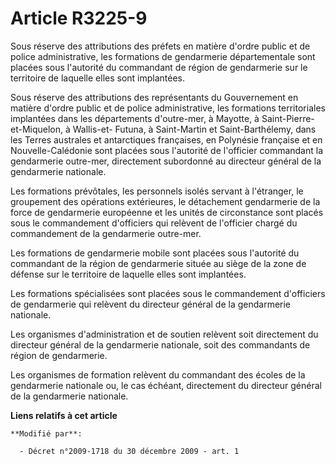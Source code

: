 # Article R3225-9

Sous réserve des attributions des préfets en matière d'ordre public et de police administrative, les formations de
gendarmerie départementale sont placées sous l'autorité du commandant de région de gendarmerie sur le territoire de laquelle
elles sont implantées.

Sous réserve des attributions des représentants du Gouvernement en matière d'ordre public et de police administrative, les
formations territoriales  implantées dans les départements d'outre-mer, à Mayotte, à Saint-Pierre-et-Miquelon, à Wallis-et-
Futuna, à Saint-Martin et Saint-Barthélemy, dans les Terres australes et antarctiques françaises, en Polynésie française et
en Nouvelle-Calédonie sont placées sous l'autorité de l'officier commandant la gendarmerie outre-mer, directement subordonné
au directeur général de la gendarmerie nationale.

Les formations prévôtales, les personnels isolés servant à l'étranger, le groupement des opérations extérieures, le
détachement gendarmerie de la force de gendarmerie européenne et les unités de circonstance sont placés sous le commandement
d'officiers qui relèvent de l'officier chargé du commandement de la gendarmerie outre-mer. 

Les formations de gendarmerie mobile sont placées sous l'autorité du commandant de la région de gendarmerie située au siège
de la zone de défense sur le territoire de laquelle elles sont implantées.

Les formations spécialisées sont placées sous le commandement d'officiers de gendarmerie qui relèvent du directeur général de
la gendarmerie nationale.

Les organismes d'administration et de soutien relèvent soit directement du directeur général de la gendarmerie nationale,
soit des commandants de région de gendarmerie.

Les organismes de formation relèvent du commandant des écoles de la gendarmerie nationale ou, le cas échéant, directement du
directeur général de la gendarmerie nationale.

**Liens relatifs à cet article**

	**Modifié par**:

	  - Décret n°2009-1718 du 30 décembre 2009 - art. 1
